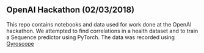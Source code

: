 ## OpenAI Hackathon (02/03/2018)

This repo contains notebooks and data used for work done at the OpenAI hackathon. We attempted to find correlations in a health dataset
and to train a Sequence predictor using PyTorch. The data was recorded using [Gyroscope](https://gyrosco.pe/)

